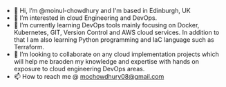 - 👋 Hi, I’m @moinul-chowdhury and I'm based in Edinburgh, UK 
- 👀 I’m interested in cloud Engineering and DevOps.
- 🌱 I’m currently learning DevOps tools mainly focusing on Docker, Kubernetes, GIT, Version Control and AWS cloud services. In addition to that I am also learning
Python programming and IaC language such as Terraform.
- 💞️ I’m looking to collaborate on any cloud implementation projects which will help me braoden my knowledge and expertise with hands on exposure to cloud engineering
DevOps areas.
- 📫 How to reach me
@ mochowdhury08@gmail.com

<!---
moinul-chowdhury/moinul-chowdhury is a ✨ special ✨ repository because its `README.md` (this file) appears on your GitHub profile.
You can click the Preview link to take a look at your changes.
--->
